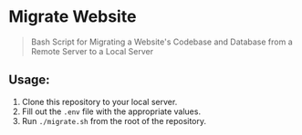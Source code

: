 # Migrate Website
> Bash Script for Migrating a Website's Codebase and Database from a Remote Server to a Local Server

## Usage:

1. Clone this repository to your local server.
2. Fill out the `.env` file with the appropriate values.
3. Run `./migrate.sh` from the root of the repository.
